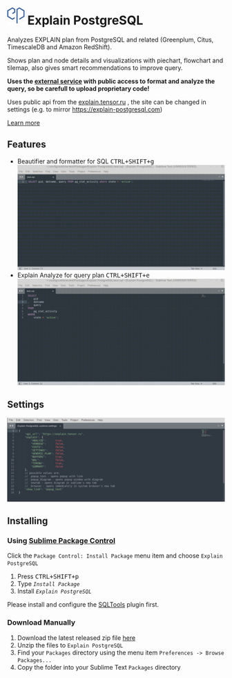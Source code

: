 ![Explain PostgreSQL](https://github.com/MGorkov/explain-postgresql-sublime/blob/master/images/explain-logo.png?raw=true) Explain PostgreSQL
===============

Analyzes EXPLAIN plan from PostgreSQL and related (Greenplum, Citus, TimescaleDB and Amazon RedShift).

Shows plan and node details and visualizations with piechart, flowchart and tilemap, also gives smart recommendations to improve query.

**Uses the [external service](https://explain.tensor.ru) with public access to format and analyze the query, so be carefull to upload proprietary code!**

Uses  public api from the [explain.tensor.ru](https://explain.tensor.ru/api-description/) , the site can be changed in settings (e.g. to mirror https://explain-postgresql.com)

[Learn more](https://explain.tensor.ru/about)

## Features

* Beautifier and formatter for SQL <kbd>CTRL+SHIFT+g</kbd>
![Beautifier and formatter for SQL](https://github.com/MGorkov/explain-postgresql-sublime/blob/master/images/formatter.gif?raw=true)
* Explain Analyze for query plan <kbd>CTRL+SHIFT+e</kbd>
![Beautifier and formatter for SQL](https://github.com/MGorkov/explain-postgresql-sublime/blob/master/images/explainer.gif?raw=true)

## Settings

![Explain PostgreSQL settings](https://github.com/MGorkov/explain-postgresql-sublime/blob/master/images/settings.png?raw=true)

## Installing

### Using [Sublime Package Control](https://packagecontrol.io/packages/ExplainPostgreSQL)

Click the `Package Control: Install Package` menu item and choose `Explain PostgreSQL`

1. Press <kbd>CTRL+SHIFT+p</kbd>
2. Type *`Install Package`*
3. Install *`Explain PostgreSQL`*

Please install and configure the [SQLTools](https://packagecontrol.io/packages/SQLTools) plugin first.

### Download Manually

1. Download the latest released zip file [here](https://explain.tensor.ru/downloads-plugins/)
2. Unzip the files to `Explain PostgreSQL`
3. Find your `Packages` directory using the menu item  `Preferences -> Browse Packages...`
4. Copy the folder into your Sublime Text `Packages` directory
